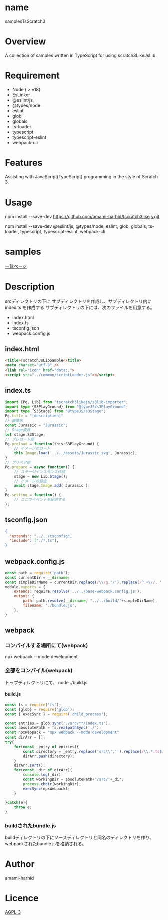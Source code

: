 # name

samplesTsScratch3

# Overview
A collection of samples written in TypeScript for using scratch3LikeJsLib.

# Requirement

- Node ( > v18)
- EsLinker
- @eslint/js, 
- @types/node
- eslint
- glob
- globals
- ts-loader
- typescript
- typescript-eslint
- webpack-cli

# Features

Assisting with JavaScript(TypeScript) programming in the style of Scratch 3.

# Usage

npm install --save-dev https://github.com/amami-harhid/tscratch3likejs.git

npm install --save-dev @eslint/js, @types/node, eslint, glob, globals, ts-loader, typescript, typescript-eslint, webpack-cli

# samples

[一覧ページ](https://amami-harhid.github.io/samplesTsScratch3/src/)

# Description

srcディレクトリの下に サブディレクトリを作成し、サブディレクトリ内に index.ts を作成する
サブディレクトリの下には、次のファイルを用意する。

- index.html
- index.ts
- tsconfig.json
- webpack.config.js

## index.html
```html
<title>TscratchJsLibSample</title>
<meta charset="utf-8" />
<link rel="icon" href="data:,">
<script src="../common/scriptLoader.js"></script>
```
## index.ts
```typescript
import {Pg, Lib} from "tscratch3likejs/s3lib-importer";
import type {S3PlayGround} from "@typeJS/s3PlayGround";
import type {S3Stage} from "@typeJS/s3Stage";
Pg.title = "[description]"
// 画像名
const Jurassic = "Jurassic";
// Stage変数
let stage:S3Stage;
// プレロード部
Pg.preload = function(this:S3PlayGround) {
    // イメージのロード
    this.Image.load('../../assets/Jurassic.svg', Jurassic);
}
// プリペア部
Pg.prepare = async function() {
    // ステージインスタンス作成
    stage = new Lib.Stage();
    // イメージの設定
    await stage.Image.add( Jurassic );
}
Pg.setting = function() {
    // ここでイベントを記述する
};
```
## tsconfig.json
```json
{
  "extends": "../../tsconfig",
  "include": ["./*.ts"],
}
```
## webpack.config.js

```javascript
const path = require('path');
const currentDir = __dirname;
const simpleDirName = currentDir.replace(/\\/g,'/').replace(/^.+\//, '');
module.exports = {
    extends: require.resolve('../../base-webpack.config.js'),
    output: {
        path: path.resolve(__dirname, "../../build/"+simpleDirName),
        filename: './bundle.js',
    },
}
```
## webpack
### コンパイルする場所にて(webpack)
npx webpack --mode development

### 全部をコンパイル(webpack)

トップディレクトリにて、
node ./build.js

#### build.js

```javascript
const fs = require('fs');
const {glob} = require('glob');
const { execSync } = require('child_process');

const entries = glob.sync('./src/**/index.ts');
const absolutePath = fs.realpathSync('./');
const npxWebpack = "npx webpack --mode development"
const dirArr = [];
try{
    for(const _entry of entries){
        const directory = _entry.replace('src\\','').replace(/\\.*.ts$/,'');
        dirArr.push(directory);
    }
    dirArr.sort();
    for(const _dir of dirArr){
        console.log(_dir)
        const workingDir = absolutePath+'/src/'+_dir;
        process.chdir(workingDir);
        execSync(npxWebpack);
    }
    
}catch(e){
    throw e;
}
```

### buildされたbundle.js

buildディレクトリの下にソースディレクトリと同名のディレクトリを作り、webpackされたbundle.jsを格納される。

# Author

amami-harhid

# Licence

[AGPL-3](https://www.gnu.org/licenses/agpl-3.0.en.html)

